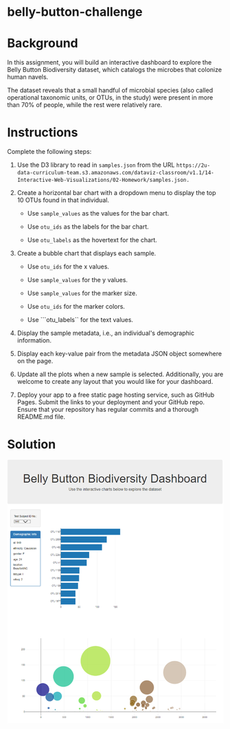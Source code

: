 # belly-button-challenge

# Background
In this assignment, you will build an interactive dashboard to explore the Belly Button Biodiversity dataset, which catalogs the microbes that colonize human navels.

The dataset reveals that a small handful of microbial species (also called operational taxonomic units, or OTUs, in the study) were present in more than 70% of people, while the rest were relatively rare.

# Instructions
Complete the following steps:

1. Use the D3 library to read in ```samples.json``` from the URL ```https://2u-data-curriculum-team.s3.amazonaws.com/dataviz-classroom/v1.1/14-Interactive-Web-Visualizations/02-Homework/samples.json.```

2. Create a horizontal bar chart with a dropdown menu to display the top 10 OTUs found in that individual.

   - Use ```sample_values``` as the values for the bar chart.

   - Use ```otu_ids``` as the labels for the bar chart.

   - Use ```otu_labels``` as the hovertext for the chart.

3. Create a bubble chart that displays each sample.

   - Use ```otu_ids``` for the x values.

   - Use ```sample_values``` for the y values.

   - Use ```sample_values``` for the marker size.

   - Use ```otu_ids``` for the marker colors.

   - Use ```otu_labels`` for the text values.

4. Display the sample metadata, i.e., an individual's demographic information.

5. Display each key-value pair from the metadata JSON object somewhere on the page.

6. Update all the plots when a new sample is selected. Additionally, you are welcome to create any layout that you would like for your dashboard.

7. Deploy your app to a free static page hosting service, such as GitHub Pages. Submit the links to your deployment and your GitHub repo. Ensure that your repository has regular commits and a thorough README.md file.

# Solution

<p align='center'> <img src='Dashboard/dashboard.PNG'></p>